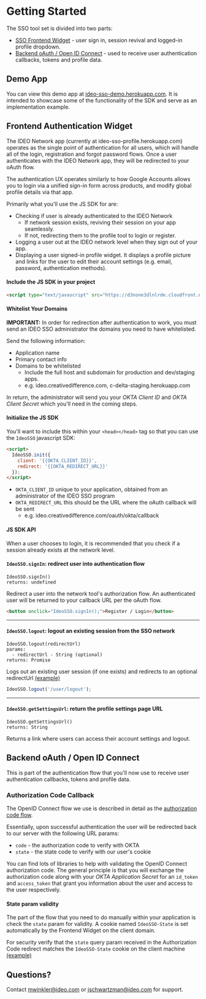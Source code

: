 # Getting Started

The SSO tool set is divided into two parts:

- [SSO Frontend Widget](#frontend-authentication-widget) - user sign in, session revival and logged-in profile dropdown.
- [Backend oAuth / Open ID Connect](#backend-oauth-open-id-connect) - used to receive user authentication callbacks, tokens and profile data.

## Demo App

You can view this demo app at [ideo-sso-demo.herokuapp.com](https://ideo-sso-demo.herokuapp.com/). It is intended to showcase some of the functionality of the SDK and serve as an implementation example.


## Frontend Authentication Widget

The IDEO Network app (currently at ideo-sso-profile.herokuapp.com) operates as the single point of authentication for all users, which will handle all of the login, registration and forgot password flows. Once a user authenticates with the IDEO Network app, they will be redirected to your oAuth flow.

The authentication UX operates similarly to how Google Accounts allows you to login via a unified sign-in form across products, and modify global profile details via that app.

Primarily what you'll use the JS SDK for are:
- Checking if user is already authenticated to the IDEO Network
  - If network session exists, reviving their session on your app seamlessly.
  - If not, redirecting them to the profile tool to login or register.
- Logging a user out at the IDEO network level when they sign out of your app.
- Displaying a user signed-in profile widget. It displays a profile picture and links for the user to edit their account settings (e.g. email, password, authentication methods).

#### Include the JS SDK in your project

```html
<script type="text/javascript" src="https://d3none3dlnlrde.cloudfront.net/1.0/js/ideo-sso-js-sdk.min.js"></script>
```

#### Whitelist Your Domains

**IMPORTANT:** In order for redirection after authentication to work, you must send an IDEO SSO administrator the domains you need to have whitelisted.

Send the following information:

- Application name
- Primary contact info
- Domains to be whitelisted
  - Include the full host and subdomain for production and dev/staging apps.
  - e.g. ideo.creativedifference.com, c-delta-staging.herokuapp.com

In return, the administrator will send you your _OKTA Client ID_ and _OKTA Client Secret_ which you'll need in the coming steps.


#### Initialize the JS SDK

You'll want to include this within your `<head></head>` tag so that you can use the `IdeoSSO` javascript SDK:

```html
<script>
  IdeoSSO.init({
    client: '{{OKTA_CLIENT_ID}}',
    redirect: '{{OKTA_REDIRECT_URL}}'
  });
</script>
```

- `OKTA_CLIENT_ID` unique to your application, obtained from an administrator of the IDEO SSO program
- `OKTA_REDIRECT_URL` this should be the URL where the oAuth callback will be sent
  - e.g. ideo.creativedifference.com/oauth/okta/callback

#### JS SDK API

When a user chooses to login, it is recommended that you check if a session already exists at the network level.

#### `IdeoSSO.signIn`: redirect user into authentication flow

```
IdeoSSO.signIn()
returns: undefined
```

Redirect a user into the network tool's authorization flow. An authenticated user will be returned to your callback URL per the oAuth flow.

```html
<button onclick="IdeoSSO.signIn();">Register / Login</button>
```

------


#### `IdeoSSO.logout`: logout an existing session from the SSO network

```
IdeoSSO.logout(redirectUrl)
params:
  - redirectUrl - String (optional)
returns: Promise
```

Logs out an existing user session (if one exists) and redirects to an optional redirectUrl [(example)](https://github.com/ideo/sso-demo-rails/blob/6b35e1feadb2af3e3a9bf857c3d30f5ca39e8f48/app/views/layouts/application.html.erb#L74)

```js
IdeoSSO.logout('/user/logout');
```

------


#### `IdeoSSO.getSettingsUrl`: return the profile settings page URL

```
IdeoSSO.getSettingsUrl()
returns: String
```

Returns a link where users can access their account settings and logout.



## Backend oAuth / Open ID Connect

This is part of the authentication flow that you'll now use to receive user authentication callbacks, tokens and profile data.

### Authorization Code Callback

The OpenID Connect flow we use is described in detail as the [authorization code flow](https://developer.okta.com/authentication-guide/implementing-authentication/auth-code).

Essentially, upon successful authentication the user will be redirected back to our server with the following URL params:

- `code` - the authorization code to verify with OKTA
- `state` - the state code to verify with our user's cookie

You can find lots of libraries to help with validating the OpenID Connect authorization code. The general principle is that you will exchange the authorization code along with your _OKTA Application Secret_ for an `id_token` and `access_token` that grant you information about the user and access to the user respectively.


#### State param validity

The part of the flow that you need to do manually within your application is check the `state` param for validity. A cookie named `IdeoSSO-State` is set automatically by the Frontend Widget on the client domain.

For security verify that the `state` query param received in the Authorization Code redirect matches the `IdeoSSO-State` cookie on the client machine [(example)](https://github.com/ideo/sso-demo-rails/blob/master/config/initializers/devise.rb#L3)


## Questions?

Contact [mwinkler@ideo.com](mailto:mwinkler@ideo.com) or [jschwartzman@ideo.com](mailto:jschwartzman@ideo.com) for support.
